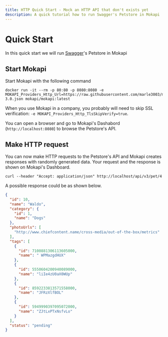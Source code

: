 ```yaml
---
title: HTTP Quick Start - Mock an HTTP API that don't exists yet
description: A quick tutorial how to run Swagger's Petstore in Mokapi
---
```

# Quick Start
In this quick start we will run [Swagger](https://swagger.io/)'s Petstore in Mokapi

## Start Mokapi
Start Mokapi with the following command

```
docker run -it --rm -p 80:80 -p 8080:8080 -e MOKAPI_Providers_Http_Url=https://raw.githubusercontent.com/marle3003/mokapi/v0.9/examples/swagger/petstore-3.0.json mokapi/mokapi:latest
```
When you use Mokapi in a company, you probably will need to skip SSL verification: `-e MOKAPI_Providers_Http_TlsSkipVerify=true`.

You can open a browser and go to Mokapi's Dashabord (`http://localhost:8080`) to browse the Petstore's API.

## Make HTTP request
You can now make HTTP requests to the Petstore's API and Mokapi creates responses with randomly generated data.
Your request and the response is shown on Mokapi's Dashboard.

```
curl --header "Accept: application/json" http://localhost/api/v3/pet/4
```

A possible response could be as shown below.

```json
{
  "id": 10,
  "name": "Waldo",
  "category": {
    "id": 1,
    "name": "Dogs"
  },
  "photoUrls": [
    "http://www.chiefcontent.name/cross-media/out-of-the-box/metrics"
  ],
  "tags": [
    {
      "id": 7100881306113605000,
      "name": " WPMazgdHUX"
    },
    {
      "id": 5550604200940089000,
      "name": "liIe4zU0aX0WUp"
    },
    {
      "id": 8592233813571558000,
      "name": "JFRzXlfBOL"
    },
    {
      "id": 5949990397095072000,
      "name": "ZJtLxPTxNsfvLo"
    }
  ],
  "status": "pending"
}
```


